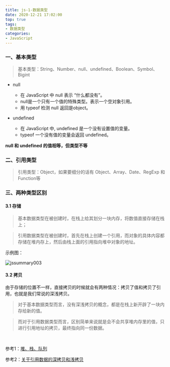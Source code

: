 ```yaml
---
title: js-1-数据类型
date: 2020-12-21 17:02:00
top: true
tags:
- 数据类型
categories:
- JavaScript
---
```

### 一、基本类型

> 基本类型：String、Number、null、undefined、Boolean、Symbol、Bigint
<!--more-->
- null

  - 在 JavaScript 中 null 表示 “什么都没有”。
  - null是一个只有一个值的特殊类型。表示一个空对象引用。
  - 用 typeof 检测 null 返回是object。

- undefined

  - 在 JavaScript 中, undefined 是一个没有设置值的变量。
  - typeof 一个没有值的变量会返回 undefined。

**null 和 undefined 的值相等，但类型不等**

### 二、引用类型

> 引用类型：Object，如果要细分的话有 Object、Array、Date、RegExp 和 Function等

### 三、两种类型区别

#### 3.1 存储

> 基本数据类型在被创建时，在栈上给其划分一块内存，将数值直接存储在栈上； 

> 引用数据类型在被创建时，首先在栈上创建一个引用，而对象的具体内容都存储在堆内存上，然后由栈上面的引用指向堆中对象的地址。

示例图：

![jssummary003](http://alivnram-test.oss-cn-beijing.aliyuncs.com/alivnblog/jssummary003.jpg)

#### 3.2 拷贝

由于存储的位置不一样，直接拷贝的时候就会有两种情况：拷贝了值和拷贝了引用，也就是我们常说的深浅拷贝。

> 对于基本数据类型而言，没有深浅拷贝的概念，都是在栈上新开辟了一块内存给新的值。

> 而对于引用数据类型而言，区别简单来说就是会不会共享堆内存里的值，只进行引用地址的拷贝，最终指向同一份数据。

<br/>

参考1：[堆、栈、队列]()

参考2：[关于引用数据的深拷贝和浅拷贝]()